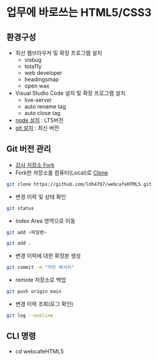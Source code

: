 # 업무에 바로쓰는 HTML5/CSS3

## 환경구성
- 최신 웹브라우저 및 확장 프로그램 설치
  - visbug
  - tota11y
  - web developer
  - headingsmap
  - open wax
- Visual Studio Code  설치 및 확장 프로그램 설치
  - live-server
  - auto rename tag
  - auto close tag
- [node 설치](https://nodejs.org/ko/)
: LTS버전
- [git 설치](https://git-scm.com/)
: 최신 버전

## Git 버전 관리
- [강사 저장소 Fork](https://github.com/seulbinim/webcafeHTML5)
- Fork한 저장소를 컴퓨터(Local)로 [Clone](https://github.com/ldh4767/webcafeHTML5.git)  
```bash
git clone https://github.com/ldh4767/webcafeHTML5.git
```  

- 변경 이력 및 상태 확인
```bash
git status
```  

- Index Area 영역으로 이동
```bash
git add <파일명>
```  
```bash
git add .
``` 
- 변경 이력에 대한 확정본 생성
```bash
git commit -m "커밋 메시지"
```  
- remote 저장소로 백업
```bash
git push origin main
``` 

- 변경 이력 조회(로그 확인)
```bash
git log --oneline
``` 


## CLI 명령
- cd webcafeHTML5
